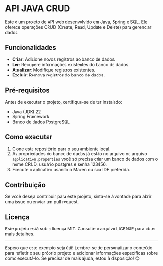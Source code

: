 # API JAVA CRUD

Este é um projeto de API web desenvolvido em Java, Spring e SQL. Ele oferece operações CRUD (Create, Read, Update e Delete) para gerenciar dados.

## Funcionalidades

- **Criar**: Adicione novos registros ao banco de dados.
- **Ler**: Recupere informações existentes do banco de dados.
- **Atualizar**: Modifique registros existentes.
- **Excluir**: Remova registros do banco de dados.

## Pré-requisitos

Antes de executar o projeto, certifique-se de ter instalado:

- Java (JDK) 22
- Spring Framework
- Banco de dados PostgreSQL

## Como executar

1. Clone este repositório para o seu ambiente local.
2. As propriedades do banco de dados já estão no arquivo no arquivo `application.properties` você só precisa criar um banco de dados com o nome CRUD, usuário postgres e senha 123456.
3. Execute o aplicativo usando o Maven ou sua IDE preferida.

## Contribuição

Se você deseja contribuir para este projeto, sinta-se à vontade para abrir uma issue ou enviar um pull request.

## Licença

Este projeto está sob a licença MIT. Consulte o arquivo LICENSE para obter mais detalhes.

---

Espero que este exemplo seja útil! Lembre-se de personalizar o conteúdo para refletir o seu próprio projeto e adicionar informações específicas sobre como executá-lo. Se precisar de mais ajuda, estou à disposição! 😊
